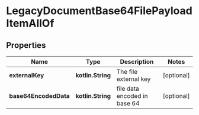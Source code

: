 
# LegacyDocumentBase64FilePayloadItemAllOf

## Properties
Name | Type | Description | Notes
------------ | ------------- | ------------- | -------------
**externalKey** | **kotlin.String** | The file external key |  [optional]
**base64EncodedData** | **kotlin.String** | file data encoded in base 64 |  [optional]



